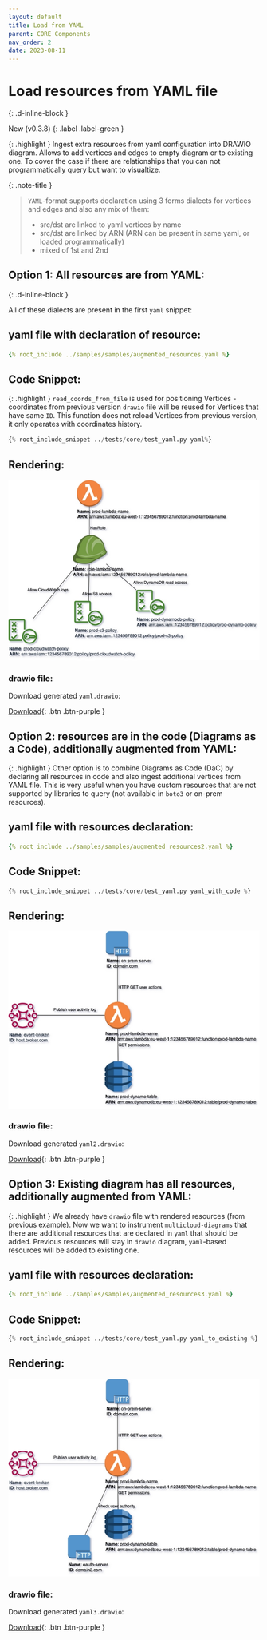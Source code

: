```yaml
---
layout: default
title: Load from YAML
parent: CORE Components
nav_order: 2
date: 2023-08-11
---
```


# Load resources from YAML file
{: .d-inline-block }

New (v0.3.8)
{: .label .label-green }

{: .highlight }
Ingest extra resources from yaml configuration into DRAWIO diagram. Allows to add vertices and edges to empty diagram
or to existing one. To cover the case if there are relationships that you can not programmatically query but want to visualtize.

{: .note-title }
> ``YAML``-format supports declaration using 3 forms dialects for vertices and edges and also any mix of them:
>- src/dst are linked to yaml vertices by name
>- src/dst are linked by ARN (ARN can be present in same yaml, or loaded programmatically)
>- mixed of 1st and 2nd


## Option 1: All resources are from YAML:
{: .d-inline-block }

All of these dialects are present in the first ``yaml`` snippet:

## yaml file with declaration of resource:

```yaml
{% root_include ../samples/samples/augmented_resources.yaml %}
```

## Code Snippet:
{: .highlight }
``read_coords_from_file`` is used for positioning Vertices - coordinates from previous version ``drawio`` file will be reused for
Vertices that have same ``ID``. This function does not reload Vertices from previous version, it only operates with coordinates history.

```python
{% root_include_snippet ../tests/core/test_yaml.py yaml%}
```

## Rendering:

![lambda](output/jpg/yaml.jpg)


### drawio file:

Download generated ``yaml.drawio``:

[Download](output/drawio/yaml.drawio){: .btn .btn-purple }

## Option 2: resources are in the code (Diagrams as a Code), additionally augmented from YAML:

{: .highlight }
Other option is to combine Diagrams as Code (DaC) by declaring all resources in code and also ingest additional vertices from YAML file.
This is very useful when you have custom resources that are not supported by libraries to query (not available in ``boto3`` or on-prem resources).

## yaml file with resources declaration:

```yaml
{% root_include ../samples/samples/augmented_resources2.yaml %}
```

## Code Snippet:

```python
{% root_include_snippet ../tests/core/test_yaml.py yaml_with_code %}
```

## Rendering:

![lambda](output/jpg/yaml2.jpg)


### drawio file:

Download generated ``yaml2.drawio``:

[Download](output/drawio/yaml2.drawio){: .btn .btn-purple }


## Option 3: Existing diagram has all resources, additionally augmented from YAML:

{: .highlight }
We already have ``drawio`` file with rendered resources (from previous example).
Now we want to instrument ``multicloud-diagrams`` that there are additional resources that are declared in ``yaml`` that should be added.
Previous resources will stay in ``drawio`` diagram, ``yaml``-based resources will be added to existing one.

## yaml file with resources declaration:

```yaml
{% root_include ../samples/samples/augmented_resources3.yaml %}
```

## Code Snippet:

```python
{% root_include_snippet ../tests/core/test_yaml.py yaml_to_existing %}
```

## Rendering:

![lambda](output/jpg/yaml3.jpg)


### drawio file:

Download generated ``yaml3.drawio``:

[Download](output/drawio/yaml3.drawio){: .btn .btn-purple }
